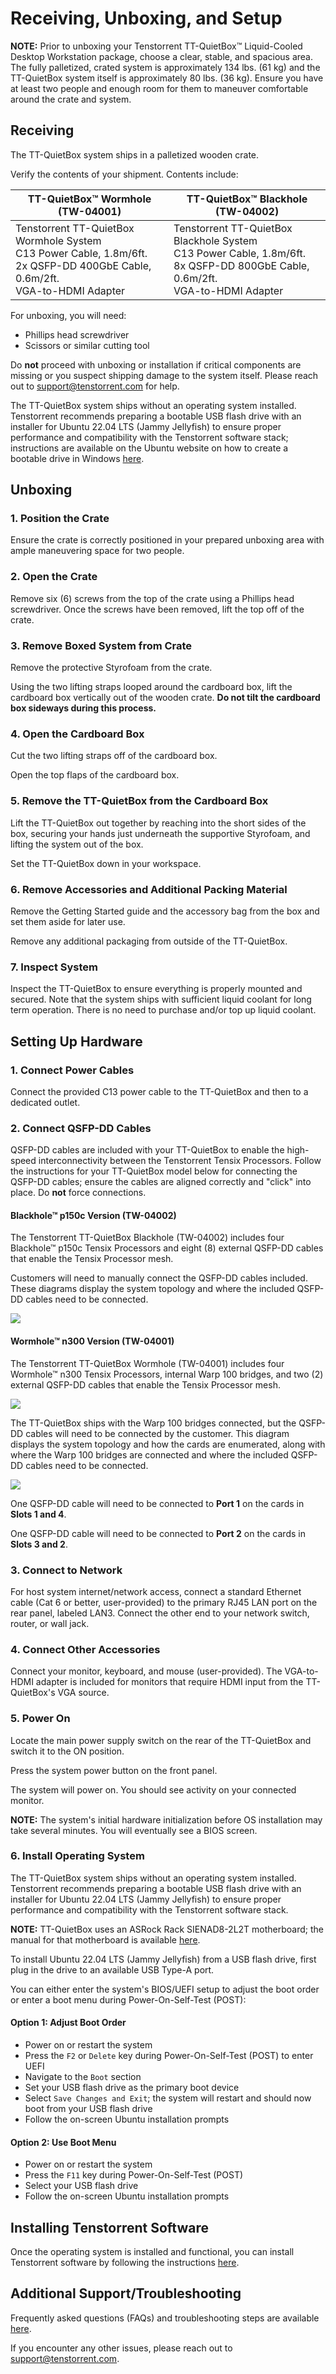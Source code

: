 # Receiving, Unboxing, and Setup

**NOTE:** Prior to unboxing your Tenstorrent TT-QuietBox™ Liquid-Cooled Desktop Workstation package, choose a clear, stable, and spacious area. The fully palletized, crated system is approximately 134 lbs. (61 kg) and the TT-QuietBox system itself is approximately 80 lbs. (36 kg). Ensure you have at least two people and enough room for them to maneuver comfortable around the crate and system.

## Receiving

The TT-QuietBox system ships in a palletized wooden crate.

Verify the contents of your shipment. Contents include:

| TT-QuietBox™ Wormhole (TW-04001)                             | TT-QuietBox™ Blackhole (TW-04002)                            |
| ------------------------------------------------------------ | ------------------------------------------------------------ |
| Tenstorrent TT-QuietBox Wormhole System<br />C13 Power Cable, 1.8m/6ft.<br />2x QSFP-DD 400GbE Cable, 0.6m/2ft.<br />VGA-to-HDMI Adapter | Tenstorrent TT-QuietBox Blackhole System<br />C13 Power Cable, 1.8m/6ft.<br />8x QSFP-DD 800GbE Cable, 0.6m/2ft.<br />VGA-to-HDMI Adapter |

For unboxing, you will need:

- Phillips head screwdriver
- Scissors or similar cutting tool

Do **not** proceed with unboxing or installation if critical components are missing or you suspect shipping damage to the system itself. Please reach out to [support@tenstorrent.com](mailto:support@tenstorrent.com) for help.

The TT-QuietBox system ships without an operating system installed. Tenstorrent recommends preparing a bootable USB flash drive with an installer for Ubuntu 22.04 LTS (Jammy Jellyfish) to ensure proper performance and compatibility with the Tenstorrent software stack; instructions are available on the Ubuntu website on how to create a bootable drive in Windows [here](https://ubuntu.com/tutorials/create-a-usb-stick-on-windows#1-overview).

## Unboxing

### 1. Position the Crate

Ensure the crate is correctly positioned in your prepared unboxing area with ample maneuvering space for two people.

### 2. Open the Crate

Remove six (6) screws from the top of the crate using a Phillips head screwdriver. Once the screws have been removed, lift the top off of the crate.

### 3. Remove Boxed System from Crate

Remove the protective Styrofoam from the crate. 

Using the two lifting straps looped around the cardboard box, lift the cardboard box vertically out of the wooden crate. **Do not tilt the cardboard box sideways during this process.**

### 4. Open the Cardboard Box

Cut the two lifting straps off of the cardboard box.

Open the top flaps of the cardboard box.

### 5. Remove the TT-QuietBox from the Cardboard Box

Lift the TT-QuietBox out together by reaching into the short sides of the box, securing your hands just underneath the supportive Styrofoam, and lifting the system out of the box.

Set the TT-QuietBox down in your workspace.

### 6. Remove Accessories and Additional Packing Material

Remove the Getting Started guide and the accessory bag from the box and set them aside for later use. 

Remove any additional packaging from outside of the TT-QuietBox.

### 7. Inspect System

Inspect the TT-QuietBox to ensure everything is properly mounted and secured. Note that the system ships with sufficient liquid coolant for long term operation. There is no need to purchase and/or top up liquid coolant.

## Setting Up Hardware

### 1. Connect Power Cables

Connect the provided C13 power cable to the TT-QuietBox and then to a dedicated outlet.

### 2. Connect QSFP-DD Cables

QSFP-DD cables are included with your TT-QuietBox to enable the high-speed interconnectivity between the Tenstorrent Tensix Processors. Follow the instructions for your TT-QuietBox model below for connecting the QSFP-DD cables; ensure the cables are aligned correctly and "click" into place. Do **not** force connections.

#### Blackhole™ p150c Version (TW-04002)

The Tenstorrent TT-QuietBox Blackhole (TW-04002) includes four Blackhole™ p150c Tensix Processors and eight (8) external QSFP-DD cables that enable the Tensix Processor mesh.

Customers will need to manually connect the QSFP-DD cables included. These diagrams display the system topology and where the included QSFP-DD cables need to be connected. 

![](qb_bh_topology.png)

#### Wormhole™ n300 Version (TW-04001)

The Tenstorrent TT-QuietBox Wormhole (TW-04001) includes four Wormhole™ n300 Tensix Processors, internal Warp 100 bridges, and two (2) external QSFP-DD cables that enable the Tensix Processor mesh.

![](..\..\aibs\wormhole\images\wh_portspec.png)

The TT-QuietBox ships with the Warp 100 bridges connected, but the QSFP-DD cables will need to be connected by the customer. This diagram displays the system topology and how the cards are enumerated, along with where the Warp 100 bridges are connected and where the included QSFP-DD cables need to be connected. 

![](qb_topology.png)

One QSFP-DD cable will need to be connected to **Port 1** on the cards in **Slots 1 and 4**.

One QSFP-DD cable will need to be connected to **Port 2** on the cards in **Slots 3 and 2**.

### 3. Connect to Network

For host system internet/network access, connect a standard Ethernet cable (Cat 6 or better, user-provided) to the primary RJ45 LAN port on the rear panel, labeled LAN3. Connect the other end to  your network switch, router, or wall jack.

### 4. Connect Other Accessories

Connect your monitor, keyboard, and mouse (user-provided). The VGA-to-HDMI adapter is included for monitors that require HDMI input from the TT-QuietBox's VGA source.

### 5. Power On

Locate the main power supply switch on the rear of the TT-QuietBox and switch it to the ON position.

Press the system power button on the front panel.

The system will power on. You should see activity on your connected monitor.

**NOTE:** The system's initial hardware initialization before OS installation may take several minutes. You will eventually see a BIOS screen.

### 6. Install Operating System

The TT-QuietBox system ships without an operating system installed. Tenstorrent recommends preparing a bootable USB flash drive with an installer for Ubuntu 22.04 LTS (Jammy Jellyfish) to ensure proper performance and compatibility with the Tenstorrent software stack. 

**NOTE:** TT-QuietBox uses an ASRock Rack SIENAD8-2L2T motherboard; the manual for that motherboard is available [here](https://www.asrockrack.com/general/productdetail.asp?Model=SIENAD8-2L2T#Manual).

To install Ubuntu 22.04 LTS (Jammy Jellyfish) from a USB flash drive, first plug in the drive to an available USB Type-A port.

You can either enter the system's BIOS/UEFI setup to adjust the boot order or enter a boot menu during Power-On-Self-Test (POST):

#### Option 1: Adjust Boot Order

- Power on or restart the system
- Press the `F2` or `Delete` key during Power-On-Self-Test (POST) to enter UEFI
- Navigate to the `Boot` section
- Set your USB flash drive as the primary boot device
- Select `Save Changes and Exit`; the system will restart and should now boot from your USB flash drive
- Follow the on-screen Ubuntu installation prompts

#### Option 2: Use Boot Menu

- Power on or restart the system
- Press the `F11` key during Power-On-Self-Test (POST)
- Select your USB flash drive
- Follow the on-screen Ubuntu installation prompts

## Installing Tenstorrent Software

Once the operating system is installed and functional, you can install Tenstorrent software by following the instructions [here](https://docs.tenstorrent.com/getting-started/README.html).

## Additional Support/Troubleshooting

Frequently asked questions (FAQs) and troubleshooting steps are available [here](./support.md).

If you encounter any other issues, please reach out to [support@tenstorrent.com](mailto:support@tenstorrent.com).